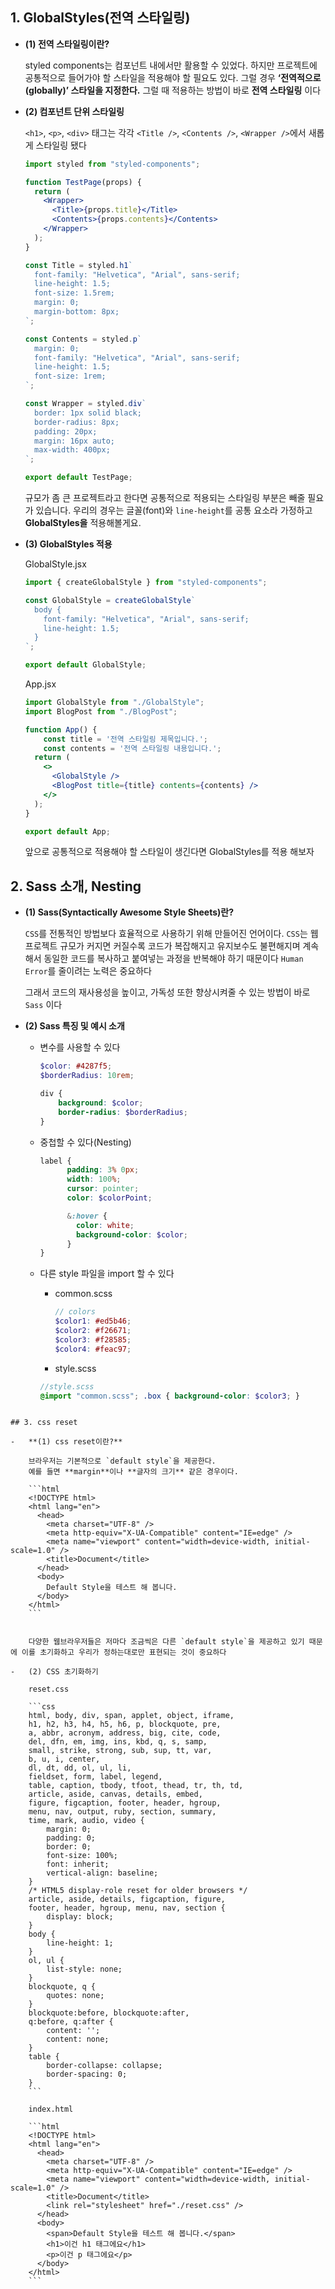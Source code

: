 
## 1. GlobalStyles(전역 스타일링)

-   **(1) 전역 스타일링이란?**
    
    styled components는 컴포넌트 내에서만 활용할 수 있었다. 
    하지만 프로젝트에 공통적으로 들어가야 할 스타일을 적용해야 할 필요도 있다. 그럴 경우 **‘전역적으로(globally)’ 스타일을 지정한다.** 
    그럴 때 적용하는 방법이 바로 **전역 스타일링** 이다
    
-   **(2) 컴포넌트 단위 스타일링**
    
     `<h1>`, `<p>`, `<div>` 태그는 각각 `<Title />`, `<Contents />`, `<Wrapper />`에서 새롭게 스타일링 됐다
    
    ```jsx
    import styled from "styled-components";
    
    function TestPage(props) {
      return (
        <Wrapper>
          <Title>{props.title}</Title>
          <Contents>{props.contents}</Contents>
        </Wrapper>
      );
    }
    
    const Title = styled.h1`
      font-family: "Helvetica", "Arial", sans-serif;
      line-height: 1.5;
      font-size: 1.5rem;
      margin: 0;
      margin-bottom: 8px;
    `;
    
    const Contents = styled.p`
      margin: 0;
      font-family: "Helvetica", "Arial", sans-serif;
      line-height: 1.5;
      font-size: 1rem;
    `;
    
    const Wrapper = styled.div`
      border: 1px solid black;
      border-radius: 8px;
      padding: 20px;
      margin: 16px auto;
      max-width: 400px;
    `;
    
    export default TestPage;
    ```
    
    규모가 좀 큰 프로젝트라고 한다면 공통적으로 적용되는 스타일링 부분은 빼줄   필요가 있습니다. 
    우리의 경우는 글꼴(font)와 `line-height`를 공통 요소라 가정하고 **GlobalStyles을** 적용해볼게요.
    
-   **(3) GlobalStyles 적용**
  
	GlobalStyle.jsx
	
	```jsx
	import { createGlobalStyle } from "styled-components";
	
	const GlobalStyle = createGlobalStyle`
	  body {
	    font-family: "Helvetica", "Arial", sans-serif;
	    line-height: 1.5;
	  }
	`;
	
	export default GlobalStyle;
	```
	
	App.jsx
	
	```jsx
	import GlobalStyle from "./GlobalStyle";
	import BlogPost from "./BlogPost";
	
	function App() {
		const title = '전역 스타일링 제목입니다.';
		const contents = '전역 스타일링 내용입니다.';
	  return (
	    <>
	      <GlobalStyle />
	      <BlogPost title={title} contents={contents} />
	    </>
	  );
	}
	
	export default App;
	```
	
	앞으로 공통적으로 적용해야 할 스타일이 생긴다면 GlobalStyles를 적용 해보자


## 2. Sass 소개, Nesting

-   **(1) Sass(Syntactically Awesome Style Sheets)란?**
    
    `CSS`를 전통적인 방법보다 효율적으로 사용하기 위해 만들어진 언어이다. `CSS`는 웹 프로젝트 규모가 커지면 커질수록 코드가 복잡해지고 유지보수도 불편해지며 계속해서 동일한 코드를 복사하고 붙여넣는 과정을 반복해야 하기 때문이다 `Human Error`를 줄이려는 노력은 중요하다
    
    그래서 코드의 재사용성을 높이고, 가독성 또한 향상시켜줄 수 있는 방법이 바로 `Sass` 이다
    
-   **(2) Sass 특징 및 예시 소개**
  
    -   변수를 사용할 수 있다
        
        ```scss
        $color: #4287f5;
        $borderRadius: 10rem;
        
        div {
        	background: $color;
        	border-radius: $borderRadius;
        }
        ```
        
    -   중첩할 수 있다(Nesting)
        
        ```scss
        label {
              padding: 3% 0px;
              width: 100%;
              cursor: pointer;
              color: $colorPoint;
        
              &:hover {
                color: white;
                background-color: $color;
              }
        }
        ```
        
    -   다른 style 파일을 import 할 수 있다
        
        -   common.scss
            
            ```scss
            // colors
            $color1: #ed5b46;
            $color2: #f26671;
            $color3: #f28585;
            $color4: #feac97;
            ```
            
        -   style.scss
          
          ``` SCSS
          //style.scss 
          @import "common.scss"; .box { background-color: $color3; }
```

## 3. css reset

-   **(1) css reset이란?**
    
    브라우저는 기본적으로 `default style`을 제공한다. 
    예를 들면 **margin**이나 **글자의 크기** 같은 경우이다.
    
    ```html
    <!DOCTYPE html>
    <html lang="en">
      <head>
        <meta charset="UTF-8" />
        <meta http-equiv="X-UA-Compatible" content="IE=edge" />
        <meta name="viewport" content="width=device-width, initial-scale=1.0" />
        <title>Document</title>
      </head>
      <body>
        Default Style을 테스트 해 봅니다.
      </body>
    </html>
    ```
    

    다양한 웹브라우저들은 저마다 조금씩은 다른 `default style`을 제공하고 있기 때문에 이를 초기화하고 우리가 정하는대로만 표현되는 것이 중요하다
    
-   (2) CSS 초기화하기
    
    reset.css
    
    ```css
    html, body, div, span, applet, object, iframe,
    h1, h2, h3, h4, h5, h6, p, blockquote, pre,
    a, abbr, acronym, address, big, cite, code,
    del, dfn, em, img, ins, kbd, q, s, samp,
    small, strike, strong, sub, sup, tt, var,
    b, u, i, center,
    dl, dt, dd, ol, ul, li,
    fieldset, form, label, legend,
    table, caption, tbody, tfoot, thead, tr, th, td,
    article, aside, canvas, details, embed, 
    figure, figcaption, footer, header, hgroup, 
    menu, nav, output, ruby, section, summary,
    time, mark, audio, video {
    	margin: 0;
    	padding: 0;
    	border: 0;
    	font-size: 100%;
    	font: inherit;
    	vertical-align: baseline;
    }
    /* HTML5 display-role reset for older browsers */
    article, aside, details, figcaption, figure, 
    footer, header, hgroup, menu, nav, section {
    	display: block;
    }
    body {
    	line-height: 1;
    }
    ol, ul {
    	list-style: none;
    }
    blockquote, q {
    	quotes: none;
    }
    blockquote:before, blockquote:after,
    q:before, q:after {
    	content: '';
    	content: none;
    }
    table {
    	border-collapse: collapse;
    	border-spacing: 0;
    }
    ```
    
    index.html
    
    ```html
    <!DOCTYPE html>
    <html lang="en">
      <head>
        <meta charset="UTF-8" />
        <meta http-equiv="X-UA-Compatible" content="IE=edge" />
        <meta name="viewport" content="width=device-width, initial-scale=1.0" />
        <title>Document</title>
        <link rel="stylesheet" href="./reset.css" />
      </head>
      <body>
        <span>Default Style을 테스트 해 봅니다.</span>
        <h1>이건 h1 태그에요</h1>
        <p>이건 p 태그에요</p>
      </body>
    </html>
    ```
    